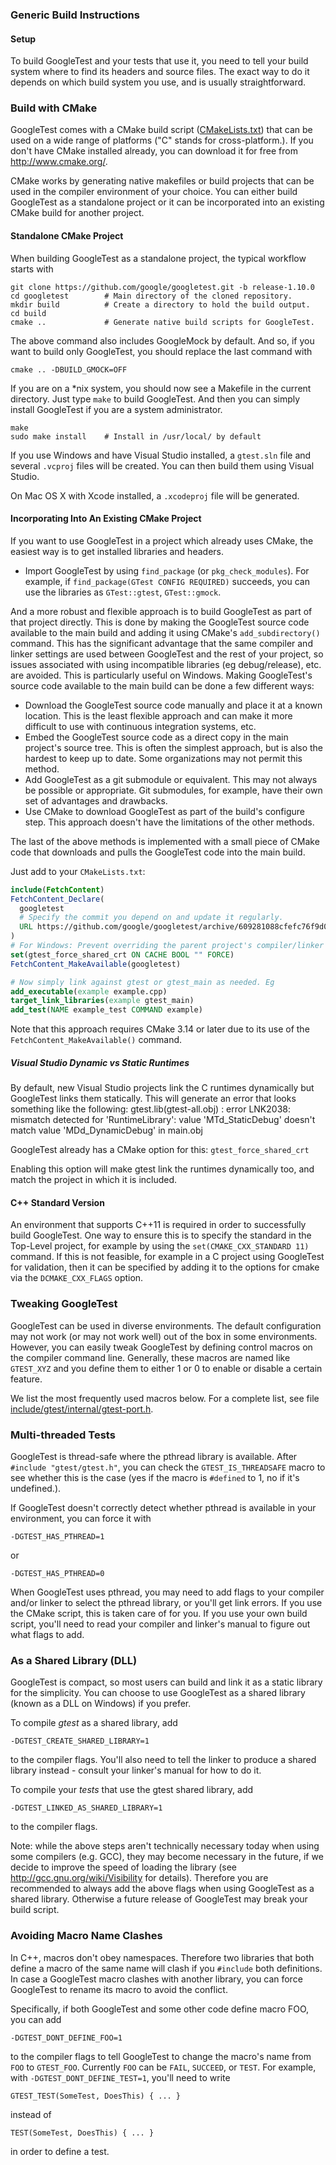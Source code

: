 ### Generic Build Instructions

#### Setup

To build GoogleTest and your tests that use it, you need to tell your build
system where to find its headers and source files. The exact way to do it
depends on which build system you use, and is usually straightforward.

### Build with CMake

GoogleTest comes with a CMake build script
([CMakeLists.txt](https://github.com/google/googletest/blob/master/CMakeLists.txt))
that can be used on a wide range of platforms ("C" stands for cross-platform.).
If you don't have CMake installed already, you can download it for free from
<http://www.cmake.org/>.

CMake works by generating native makefiles or build projects that can be used in
the compiler environment of your choice. You can either build GoogleTest as a
standalone project or it can be incorporated into an existing CMake build for
another project.

#### Standalone CMake Project

When building GoogleTest as a standalone project, the typical workflow starts
with

```
git clone https://github.com/google/googletest.git -b release-1.10.0
cd googletest        # Main directory of the cloned repository.
mkdir build          # Create a directory to hold the build output.
cd build
cmake ..             # Generate native build scripts for GoogleTest.
```

The above command also includes GoogleMock by default. And so, if you want to
build only GoogleTest, you should replace the last command with

```
cmake .. -DBUILD_GMOCK=OFF
```

If you are on a \*nix system, you should now see a Makefile in the current
directory. Just type `make` to build GoogleTest. And then you can simply install
GoogleTest if you are a system administrator.

```
make
sudo make install    # Install in /usr/local/ by default
```

If you use Windows and have Visual Studio installed, a `gtest.sln` file and
several `.vcproj` files will be created. You can then build them using Visual
Studio.

On Mac OS X with Xcode installed, a `.xcodeproj` file will be generated.

#### Incorporating Into An Existing CMake Project

If you want to use GoogleTest in a project which already uses CMake, the easiest
way is to get installed libraries and headers.

*   Import GoogleTest by using `find_package` (or `pkg_check_modules`). For
    example, if `find_package(GTest CONFIG REQUIRED)` succeeds, you can use the
    libraries as `GTest::gtest`, `GTest::gmock`.

And a more robust and flexible approach is to build GoogleTest as part of that
project directly. This is done by making the GoogleTest source code available to
the main build and adding it using CMake's `add_subdirectory()` command. This
has the significant advantage that the same compiler and linker settings are
used between GoogleTest and the rest of your project, so issues associated with
using incompatible libraries (eg debug/release), etc. are avoided. This is
particularly useful on Windows. Making GoogleTest's source code available to the
main build can be done a few different ways:

*   Download the GoogleTest source code manually and place it at a known
    location. This is the least flexible approach and can make it more difficult
    to use with continuous integration systems, etc.
*   Embed the GoogleTest source code as a direct copy in the main project's
    source tree. This is often the simplest approach, but is also the hardest to
    keep up to date. Some organizations may not permit this method.
*   Add GoogleTest as a git submodule or equivalent. This may not always be
    possible or appropriate. Git submodules, for example, have their own set of
    advantages and drawbacks.
*   Use CMake to download GoogleTest as part of the build's configure step. This
    approach doesn't have the limitations of the other methods.

The last of the above methods is implemented with a small piece of CMake code
that downloads and pulls the GoogleTest code into the main build.

Just add to your `CMakeLists.txt`:

```cmake
include(FetchContent)
FetchContent_Declare(
  googletest
  # Specify the commit you depend on and update it regularly.
  URL https://github.com/google/googletest/archive/609281088cfefc76f9d0ce82e1ff6c30cc3591e5.zip
)
# For Windows: Prevent overriding the parent project's compiler/linker settings
set(gtest_force_shared_crt ON CACHE BOOL "" FORCE)
FetchContent_MakeAvailable(googletest)

# Now simply link against gtest or gtest_main as needed. Eg
add_executable(example example.cpp)
target_link_libraries(example gtest_main)
add_test(NAME example_test COMMAND example)
```

Note that this approach requires CMake 3.14 or later due to its use of the
`FetchContent_MakeAvailable()` command.

##### Visual Studio Dynamic vs Static Runtimes

By default, new Visual Studio projects link the C runtimes dynamically but
GoogleTest links them statically. This will generate an error that looks
something like the following: gtest.lib(gtest-all.obj) : error LNK2038: mismatch
detected for 'RuntimeLibrary': value 'MTd_StaticDebug' doesn't match value
'MDd_DynamicDebug' in main.obj

GoogleTest already has a CMake option for this: `gtest_force_shared_crt`

Enabling this option will make gtest link the runtimes dynamically too, and
match the project in which it is included.

#### C++ Standard Version

An environment that supports C++11 is required in order to successfully build
GoogleTest. One way to ensure this is to specify the standard in the Top-Level
project, for example by using the `set(CMAKE_CXX_STANDARD 11)` command. If this
is not feasible, for example in a C project using GoogleTest for validation,
then it can be specified by adding it to the options for cmake via the
`DCMAKE_CXX_FLAGS` option.

### Tweaking GoogleTest

GoogleTest can be used in diverse environments. The default configuration may
not work (or may not work well) out of the box in some environments. However,
you can easily tweak GoogleTest by defining control macros on the compiler
command line. Generally, these macros are named like `GTEST_XYZ` and you define
them to either 1 or 0 to enable or disable a certain feature.

We list the most frequently used macros below. For a complete list, see file
[include/gtest/internal/gtest-port.h](https://github.com/google/googletest/blob/master/googletest/include/gtest/internal/gtest-port.h).

### Multi-threaded Tests

GoogleTest is thread-safe where the pthread library is available. After
`#include "gtest/gtest.h"`, you can check the
`GTEST_IS_THREADSAFE` macro to see whether this is the case (yes if the macro is
`#defined` to 1, no if it's undefined.).

If GoogleTest doesn't correctly detect whether pthread is available in your
environment, you can force it with

    -DGTEST_HAS_PTHREAD=1

or

    -DGTEST_HAS_PTHREAD=0

When GoogleTest uses pthread, you may need to add flags to your compiler and/or
linker to select the pthread library, or you'll get link errors. If you use the
CMake script, this is taken care of for you. If you use your own build script,
you'll need to read your compiler and linker's manual to figure out what flags
to add.

### As a Shared Library (DLL)

GoogleTest is compact, so most users can build and link it as a static library
for the simplicity. You can choose to use GoogleTest as a shared library (known
as a DLL on Windows) if you prefer.

To compile *gtest* as a shared library, add

    -DGTEST_CREATE_SHARED_LIBRARY=1

to the compiler flags. You'll also need to tell the linker to produce a shared
library instead - consult your linker's manual for how to do it.

To compile your *tests* that use the gtest shared library, add

    -DGTEST_LINKED_AS_SHARED_LIBRARY=1

to the compiler flags.

Note: while the above steps aren't technically necessary today when using some
compilers (e.g. GCC), they may become necessary in the future, if we decide to
improve the speed of loading the library (see
<http://gcc.gnu.org/wiki/Visibility> for details). Therefore you are recommended
to always add the above flags when using GoogleTest as a shared library.
Otherwise a future release of GoogleTest may break your build script.

### Avoiding Macro Name Clashes

In C++, macros don't obey namespaces. Therefore two libraries that both define a
macro of the same name will clash if you `#include` both definitions. In case a
GoogleTest macro clashes with another library, you can force GoogleTest to
rename its macro to avoid the conflict.

Specifically, if both GoogleTest and some other code define macro FOO, you can
add

    -DGTEST_DONT_DEFINE_FOO=1

to the compiler flags to tell GoogleTest to change the macro's name from `FOO`
to `GTEST_FOO`. Currently `FOO` can be `FAIL`, `SUCCEED`, or `TEST`. For
example, with `-DGTEST_DONT_DEFINE_TEST=1`, you'll need to write

    GTEST_TEST(SomeTest, DoesThis) { ... }

instead of

    TEST(SomeTest, DoesThis) { ... }

in order to define a test.
